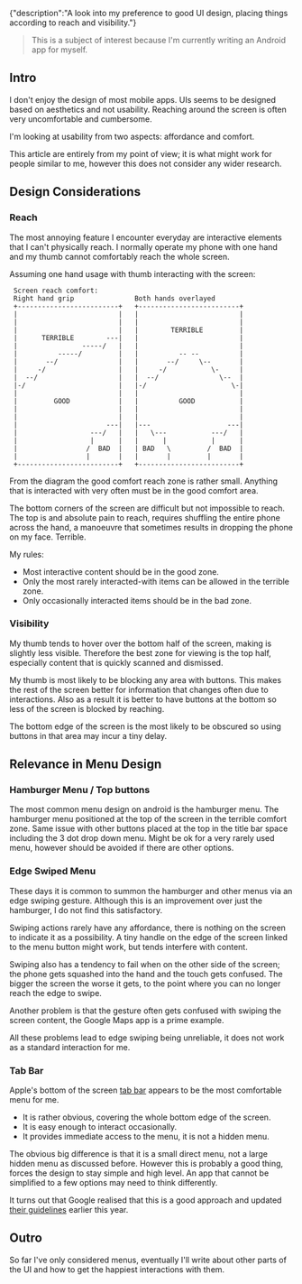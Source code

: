 {"description":"A look into my preference to good UI design, placing things according to reach and visibility."}

> This is a subject of interest because I'm currently writing an Android app for myself.

## Intro

I don't enjoy the design of most mobile apps.
UIs seems to be designed based on aesthetics and not usability.
Reaching around the screen is often very uncomfortable and cumbersome.

I'm looking at usability from two aspects: affordance and comfort.

This article are entirely from my point of view;
it is what might work for people similar to me, 
however this does not consider any wider research.

## Design Considerations

### Reach

The most annoying feature I encounter everyday are interactive elements that I can't physically reach.
I normally operate my phone with one hand and my thumb cannot comfortably reach the whole screen.

Assuming one hand usage with thumb interacting with the screen:

```
 Screen reach comfort:                                                              
 Right hand grip               Both hands overlayed                                 
 +-------------------------+   +-------------------------+                          
 |                         |   |                         |                          
 |                         |   |                         |                          
 |                         |   |        TERRIBLE         |                          
 |      TERRIBLE        ---|   |                         |                          
 |                -----/   |   |                         |                          
 |          -----/         |   |          -- --          |                          
 |       --/               |   |       --/     \--       |                          
 |     -/                  |   |     -/           \-     |                          
 |  --/                    |   |  --/               \--  |                          
 |-/                       |   |-/                     \-|                          
 |                         |   |                         |                          
 |         GOOD            |   |          GOOD           |                          
 |                         |   |                         |                          
 |                         |   |                         |                          
 |                      ---|   |---                   ---|                          
 |                  ---/   |   |   \---           ---/   |                          
 |                  |      |   |      |           |      |                          
 |                 /  BAD  |   | BAD   \         /  BAD  |                          
 |                 |       |   |       |         |       |                          
 +-------------------------+   +-------------------------+ 
```

From the diagram the good comfort reach zone is rather small.
Anything that is interacted with very often must be in the good comfort area.

The bottom corners of the screen are difficult but not impossible to reach.
The top is and absolute pain to reach, requires shuffling the entire phone across the hand,
a manoeuvre that sometimes results in dropping the phone on my face. Terrible.

My rules:

* Most interactive content should be in the good zone.
* Only the most rarely interacted-with items can be allowed in the terrible zone.
* Only occasionally interacted items should be in the bad zone.


### Visibility

My thumb tends to hover over the bottom half of the screen, making is slightly less visible.
Therefore the best zone for viewing is the top half, especially content that is quickly scanned and dismissed.

My thumb is most likely to be blocking any area with buttons.
This makes the rest of the screen better for information that changes often due to interactions.
Also as a result it is better to have buttons at the bottom so less of the screen is blocked by reaching.

The bottom edge of the screen is the most likely to be obscured so using buttons in that area may incur a tiny delay.


## Relevance in Menu Design

### Hamburger Menu / Top buttons

The most common menu design on android is the hamburger menu.
The hamburger menu positioned at the top of the screen in the terrible comfort zone.
Same issue with other buttons placed at the top in the title bar space including the 3 dot drop down menu.
Might be ok for a very rarely used menu, however should be avoided if there are other options.


### Edge Swiped Menu

These days it is common to summon the hamburger and other menus via an edge swiping gesture.
Although this is an improvement over just the hamburger, I do not find this satisfactory.

Swiping actions rarely have any affordance, there is nothing on the screen to indicate it as a possibility.
A tiny handle on the edge of the screen linked to the menu button might work, but tends interfere with content.

Swiping also has a tendency to fail when on the other side of the screen;
the phone gets squashed into the hand and the touch gets confused.
The bigger the screen the worse it gets, to the point where you can no longer reach the edge to swipe.

Another problem is that the gesture often gets confused with swiping the screen content, the Google Maps app is a 
prime example.

All these problems lead to edge swiping being unreliable, it does not work as a standard interaction for me.


### Tab Bar

Apple's bottom of the screen [tab bar](https://developer.apple.com/ios/human-interface-guidelines/ui-bars/tab-bars/)
appears to be the most comfortable menu for me.

* It is rather obvious, covering the whole bottom edge of the screen.
* It is easy enough to interact occasionally.
* It provides immediate access to the menu, it is not a hidden menu.

The obvious big difference is that it is a small direct menu, not a large hidden menu as discussed before.
However this is probably a good thing, forces the design to stay simple and high level.
An app that cannot be simplified to a few options may need to think differently.

It turns out that Google realised that this is a good approach and updated 
[their guidelines](https://material.google.com/components/bottom-navigation.html#bottom-navigation-style) earlier this year.


## Outro

So far I've only considered menus, eventually I'll write about other parts of the UI and how to get the happiest 
interactions with them.
